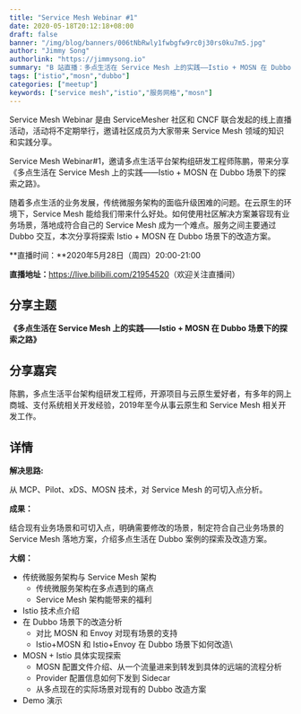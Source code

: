 ```yaml
---
title: "Service Mesh Webinar #1"
date: 2020-05-18T20:12:18+08:00
draft: false
banner: "/img/blog/banners/006tNbRwly1fwbgfw9rc0j30rs0ku7m5.jpg"
author: "Jimmy Song"
authorlink: "https://jimmysong.io"
summary: "B 站直播：多点生活在 Service Mesh 上的实践——Istio + MOSN 在 Dubbo 场景下的探索之路。"
tags: ["istio","mosn","dubbo"]
categories: ["meetup"]
keywords: ["service mesh","istio","服务网格","mosn"]
---
```


Service Mesh Webinar 是由 ServiceMesher 社区和 CNCF 联合发起的线上直播活动，活动将不定期举行，邀请社区成员为大家带来 Service Mesh 领域的知识和实践分享。

Service Mesh Webinar#1，邀请多点生活平台架构组研发工程师陈鹏，带来分享《多点生活在 Service Mesh 上的实践——Istio + MOSN 在 Dubbo 场景下的探索之路》。

随着多点生活的业务发展，传统微服务架构的面临升级困难的问题。在云原生的环境下，Service Mesh 能给我们带来什么好处。如何使用社区解决方案兼容现有业务场景，落地成符合自己的 Service Mesh 成为一个难点。服务之间主要通过 Dubbo 交互，本次分享将探索 Istio + MOSN 在 Dubbo 场景下的改造方案。

**直播时间：**2020年5月28日（周四）20:00-21:00

**直播地址：**<https://live.bilibili.com/21954520>（欢迎关注直播间）

## 分享主题

**《多点生活在 Service Mesh 上的实践——Istio + MOSN 在 Dubbo 场景下的探索之路》**

## 分享嘉宾

陈鹏，多点生活平台架构组研发工程师，开源项目与云原生爱好者，有多年的网上商城、支付系统相关开发经验，2019年至今从事云原生和 Service Mesh 相关开发工作。

## 详情

**解决思路:**

从 MCP、Pilot、xDS、MOSN 技术，对 Service Mesh 的可切入点分析。

**成果：**

结合现有业务场景和可切入点，明确需要修改的场景，制定符合自己业务场景的 Service Mesh 落地方案，介绍多点生活在 Dubbo 案例的探索及改造方案。

**大纲：**

- 传统微服务架构与 Service Mesh 架构
  - 传统微服务架构在多点遇到的痛点
  - Service Mesh 架构能带来的福利
- Istio 技术点介绍
- 在 Dubbo 场景下的改造分析
  - 对比 MOSN 和 Envoy 对现有场景的支持
  - Istio+MOSN 和 Istio+Envoy 在 Dubbo 场景下如何改造\
- MOSN + Istio 具体实现探索
  - MOSN 配置文件介绍、从一个流量进来到转发到具体的远端的流程分析
  - Provider 配置信息如何下发到 Sidecar
  - 从多点现在的实际场景对现有的 Dubbo 改造方案
- Demo 演示

